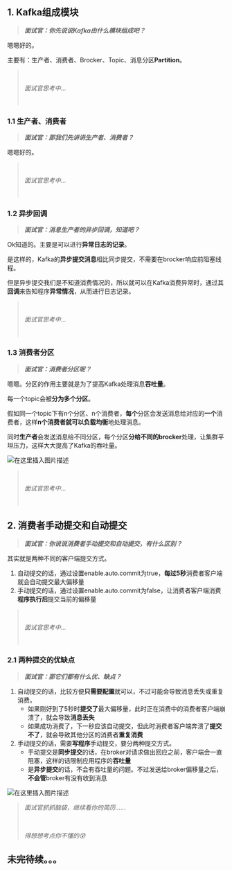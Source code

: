 ## 1. Kafka组成模块

> ***面试官：你先说说Kafka由什么模块组成吧？***

嗯嗯好的。

主要有：生产者、消费者、Brocker、Topic、消息分区**Partition**。

> <br/>
>
> *面试官思考中…*
>
> <br/>

### 1.1 生产者、消费者

> ***面试官：那我们先讲讲生产者、消费者？***

嗯嗯好的。

> <br/>
>
> *面试官思考中…*
>
> <br/>

### 1.2 异步回调

> ***面试官：消息生产者的异步回调，知道吧？***

Ok知道的。主要是可以进行**异常日志的记录**。

是这样的，Kafka的**异步提交消息**相比同步提交，不需要在brocker响应前阻塞线程。

但是异步提交我们是不知道消费情况的，所以就可以在Kafka消费异常时，通过其**回调**来告知程序**异常情况**，从而进行日志记录。

> <br/>
>
> *面试官思考中…*
>
> <br/>

### 1.3 消费者分区

> ***面试官：消费者分区呢？***

嗯嗯。分区的作用主要就是为了提高Kafka处理消息**吞吐量**。

每一个topic会被**分为多个分区**。

假如同一个topic下有n个分区、n个消费者，**每个**分区会发送消息给对应的**一个**消费者，这样**n个消费者就可以负载均衡**地处理消息。

同时**生产者**会发送消息给不同分区，每个分区**分给不同的brocker**处理，让集群平坦压力，这样大大提高了Kafka的吞吐量。

![在这里插入图片描述](https://img-blog.csdnimg.cn/direct/bb6d32040cfe437c9e2cf6f5dbf8e0ac.png#pic_center)

> <br/>
>
> *面试官思考中…*
>
> <br/>

## 2. 消费者手动提交和自动提交

> ***面试官：你说说消费者手动提交和自动提交，有什么区别？***

其实就是两种不同的客户端提交方式。

1. 自动提交的话，通过设置enable.auto.commit为true，**每过5秒**消费者客户端就会自动提交最大偏移量
2. 手动提交的话，通过设置enable.auto.commit为false，让消费者客户端消费**程序执行后**提交当前的偏移量

> <br/>
>
> *面试官思考中…*
>
> <br/>

### 2.1 两种提交的优缺点

> ***面试官：那它们都有什么优、缺点？***

1. 自动提交的话，比较方便**只需要配置**就可以，不过可能会导致消息丢失或重复消费。
   - 如果刚好到了5秒时**提交了**最大偏移量，此时正在消费中的消费者客户端崩溃了，就会导致**消息丢失**
   - 如果成功消费了，下一秒应该自动提交，但此时消费者客户端奔溃了**提交不了**，就会导致其他分区的消费者**重复消费**
2. 手动提交的话，需要**写程序**手动提交，要分两种提交方式。
   - 手动提交是**同步提交**的话，在broker对请求做出回应之前，客户端会一直阻塞，这样的话限制应用程序的**吞吐量**
   - 是**异步提交**的话，不会有吞吐量的问题。不过发送给broker偏移量之后，**不会管**broker有没有收到消息

![在这里插入图片描述](https://img-blog.csdnimg.cn/direct/8239593605f340a3bcb8fc2b3aee4503.png#pic_center)

> *面试官抓抓脑袋，继续看你的简历......*
>
> <br/>
>
> *得想想考点你不懂的😰*

## 未完待续。。。
